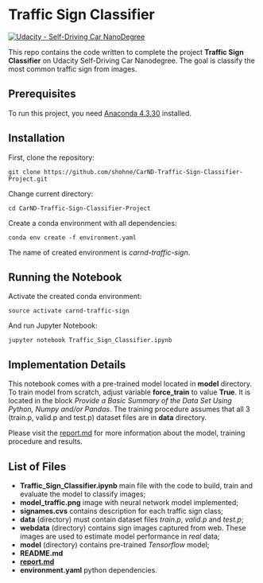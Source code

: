 # **Traffic Sign Classifier**
[![Udacity - Self-Driving Car NanoDegree](https://s3.amazonaws.com/udacity-sdc/github/shield-carnd.svg)](http://www.udacity.com/drive)

This repo contains the code written to complete the project **Traffic Sign Classifier** on Udacity Self-Driving Car Nanodegree. The goal is classify the most common traffic sign from images.

Prerequisites
---
To run this project, you need [Anaconda 4.3.30](https://anaconda.org/conda-canary/conda/files?version=4.3.30) installed.

Installation
---
First, clone the repository:
```
git clone https://github.com/shohne/CarND-Traffic-Sign-Classifier-Project.git
```
Change current directory:
```
cd CarND-Traffic-Sign-Classifier-Project
```
Create a conda environment with all dependencies:
```
conda env create -f environment.yaml
```
The name of created environment is *carnd-traffic-sign*.

Running the Notebook
---
Activate the created conda environment:
```
source activate carnd-traffic-sign
```
And run Jupyter Notebook:
```
jupyter notebook Traffic_Sign_Classifier.ipynb
```
Implementation Details
---
This notebook comes with a pre-trained model located in **model** directory. To train model from scratch, adjust variable **force_train** to value **True**. It is located in the block *Provide a Basic Summary of the Data Set Using Python, Numpy and/or Pandas*. The training procedure assumes that all 3 (train.p, valid.p and test.p) dataset files are in **data** directory.

Please visit the [report.md](report.md) for more information about the model, training procedure and results.

List of Files
---
* **Traffic_Sign_Classifier.ipynb** main file with the code to build, train and evaluate the model to classify images;
* **model_traffic.png** image with neural network model implemented;
* **signames.cvs** contains description for each traffic sign class;
* **data** (directory) must contain dataset files *train.p*, *valid.p* and *test.p*;
* **webdata** (directory) contains sign images captured from web. These images are used to estimate model performance in *real* data;
* **model** (directory) contains pre-trained *Tensorflow* model;
* **README.md**
* [**report.md**](report.md)
* **environment.yaml** python dependencies.

